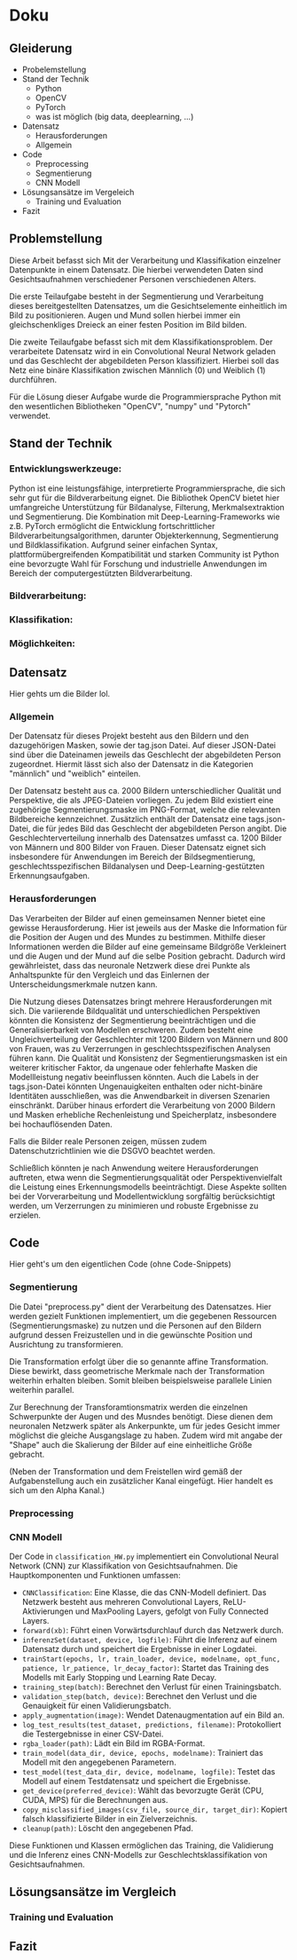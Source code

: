 # Doku

## Gleiderung
* Probelemstellung
* Stand der Technik
    * Python
    * OpenCV
    * PyTorch
    * was ist möglich (big data, deeplearning, ...)
* Datensatz
    * Herausforderungen
    * Allgemein
* Code
    * Preprocessing
    * Segmentierung
    * CNN Modell
* Lösungsansätze im Vergeleich
    * Training und Evaluation
* Fazit

## Problemstellung
Diese Arbeit befasst sich Mit der Verarbeitung und Klassifikation einzelner Datenpunkte in einem Datensatz.
Die hierbei verwendeten Daten sind Gesichtsaufnahmen verschiedener Personen verschiedenen Alters. 

Die erste Teilaufgabe besteht in der Segmentierung und Verarbeitung dieses bereitgestellten Datensatzes, um die Gesichtselemente einheitlich im Bild zu positionieren. 
Augen und Mund sollen hierbei immer ein gleichschenkliges Dreieck an einer festen Position im Bild bilden. 

Die zweite Teilaufgabe befasst sich mit dem Klassifikationsproblem. 
Der verarbeitete Datensatz wird in ein Convolutional Neural Network geladen und das Geschlecht der abgebildeten Person klassifiziert. 
Hierbei soll das Netz eine binäre Klassifikation zwischen Männlich (0) und Weiblich (1) durchführen.

Für die Lösung dieser Aufgabe wurde die Programmiersprache Python mit den wesentlichen Bibliotheken "OpenCV", "numpy" und "Pytorch" verwendet. 


## Stand der Technik
### Entwicklungswerkzeuge: 
Python ist eine leistungsfähige, interpretierte Programmiersprache, die sich sehr gut für die Bildverarbeitung eignet. Die Bibliothek OpenCV bietet hier umfangreiche Unterstützung für Bildanalyse, Filterung, Merkmalsextraktion und Segmentierung. Die Kombination mit Deep-Learning-Frameworks wie z.B. PyTorch ermöglicht die Entwicklung fortschrittlicher Bildverarbeitungsalgorithmen, darunter Objekterkennung, Segmentierung und Bildklassifikation. Aufgrund seiner einfachen Syntax, plattformübergreifenden Kompatibilität und starken Community ist Python eine bevorzugte Wahl für Forschung und industrielle Anwendungen im Bereich der computergestützten Bildverarbeitung.

### Bildverarbeitung:

### Klassifikation:



### Möglichkeiten:


## Datensatz
Hier gehts um die Bilder lol.
### Allgemein
Der Datensatz für dieses Projekt besteht aus den Bildern und den dazugehörigen Masken, sowie der tag.json Datei. Auf dieser JSON-Datei sind über die Dateinamen jeweils das Geschlecht der abgebildeten Person zugeordnet. Hiermit lässt  sich also der Datensatz in die Kategorien "männlich" und "weiblich" einteilen.

Der Datensatz besteht aus ca. 2000 Bildern unterschiedlicher Qualität und Perspektive, die als JPEG-Dateien vorliegen. Zu jedem Bild existiert eine zugehörige Segmentierungsmaske im PNG-Format, welche die relevanten Bildbereiche kennzeichnet. Zusätzlich enthält der Datensatz eine tags.json-Datei, die für jedes Bild das Geschlecht der abgebildeten Person angibt. Die Geschlechterverteilung innerhalb des Datensatzes umfasst ca. 1200 Bilder von Männern und 800 Bilder von Frauen. Dieser Datensatz eignet sich insbesondere für Anwendungen im Bereich der Bildsegmentierung, geschlechtsspezifischen Bildanalysen und Deep-Learning-gestützten Erkennungsaufgaben.

### Herausforderungen
Das Verarbeiten der Bilder auf einen gemeinsamen Nenner bietet eine gewisse Herausforderung. Hier ist jeweils aus der Maske die Information für die Position der Augen und des Mundes zu bestimmen. Mithilfe dieser Informationen werden die Bilder auf eine gemeinsame Bildgröße Verkleinert und die Augen und der Mund auf die selbe Position gebracht. Dadurch wird gewährleistet, dass das neuronale Netzwerk diese drei Punkte als Anhaltspunkte für den Vergleich und das Einlernen der Unterscheidungsmerkmale nutzen kann. 

Die Nutzung dieses Datensatzes bringt mehrere Herausforderungen mit sich. Die variierende Bildqualität und unterschiedlichen Perspektiven könnten die Konsistenz der Segmentierung beeinträchtigen und die Generalisierbarkeit von Modellen erschweren. Zudem besteht eine Ungleichverteilung der Geschlechter mit 1200 Bildern von Männern und 800 von Frauen, was zu Verzerrungen in geschlechtsspezifischen Analysen führen kann. Die Qualität und Konsistenz der Segmentierungsmasken ist ein weiterer kritischer Faktor, da ungenaue oder fehlerhafte Masken die Modellleistung negativ beeinflussen könnten. Auch die Labels in der tags.json-Datei könnten Ungenauigkeiten enthalten oder nicht-binäre Identitäten ausschließen, was die Anwendbarkeit in diversen Szenarien einschränkt. Darüber hinaus erfordert die Verarbeitung von 2000 Bildern und Masken erhebliche Rechenleistung und Speicherplatz, insbesondere bei hochauflösenden Daten. 

Falls die Bilder reale Personen zeigen, müssen zudem Datenschutzrichtlinien wie die DSGVO beachtet werden. 

Schließlich könnten je nach Anwendung weitere Herausforderungen auftreten, etwa wenn die Segmentierungsqualität oder Perspektivenvielfalt die Leistung eines Erkennungsmodells beeinträchtigt. Diese Aspekte sollten bei der Vorverarbeitung und Modellentwicklung sorgfältig berücksichtigt werden, um Verzerrungen zu minimieren und robuste Ergebnisse zu erzielen.


## Code
Hier geht's um den eigentlichen Code (ohne Code-Snippets)
### Segmentierung
Die Datei "preprocess.py" dient der Verarbeitung des Datensatzes. Hier werden gezielt Funktionen implementiert, um die gegebenen Ressourcen (Segmentierungsmaske) zu nutzen und die Personen auf den Bildern aufgrund dessen Freizustellen und in die gewünschte Position und Ausrichtung zu transformieren. 

Die Transformation erfolgt über die so genannte affine Transformation. Diese bewirkt, dass geometrische Merkmale nach der Transformation weiterhin erhalten bleiben. Somit bleiben beispielsweise parallele Linien weiterhin parallel.

Zur Berechnung der Transforamtionsmatrix werden die einzelnen Schwerpunkte der Augen und des Musndes benötigt. Diese dienen dem neuronalen Netzwerk später als Ankerpunkte, um für jedes Gesicht immer möglichst die gleiche Ausgangslage zu haben. Zudem wird mit angabe der "Shape" auch die Skalierung der Bilder auf eine einheitliche Größe gebracht.

(Neben der Transformation und dem Freistellen wird gemäß der Aufgabenstellung auch ein zusätzlicher Kanal eingefügt. Hier handelt es sich um den Alpha Kanal.)

### Preprocessing

### CNN Modell
Der Code in `classification_HW.py` implementiert ein Convolutional Neural Network (CNN) zur Klassifikation von Gesichtsaufnahmen. Die Hauptkomponenten und Funktionen umfassen:

- `CNNClassification`: Eine Klasse, die das CNN-Modell definiert. Das Netzwerk besteht aus mehreren Convolutional Layers, ReLU-Aktivierungen und MaxPooling Layers, gefolgt von Fully Connected Layers.
- `forward(xb)`: Führt einen Vorwärtsdurchlauf durch das Netzwerk durch.
- `inferenzSet(dataset, device, logfile)`: Führt die Inferenz auf einem Datensatz durch und speichert die Ergebnisse in einer Logdatei.
- `trainStart(epochs, lr, train_loader, device, modelname, opt_func, patience, lr_patience, lr_decay_factor)`: Startet das Training des Modells mit Early Stopping und Learning Rate Decay.
- `training_step(batch)`: Berechnet den Verlust für einen Trainingsbatch.
- `validation_step(batch, device)`: Berechnet den Verlust und die Genauigkeit für einen Validierungsbatch.
- `apply_augmentation(image)`: Wendet Datenaugmentation auf ein Bild an.
- `log_test_results(test_dataset, predictions, filename)`: Protokolliert die Testergebnisse in einer CSV-Datei.
- `rgba_loader(path)`: Lädt ein Bild im RGBA-Format.
- `train_model(data_dir, device, epochs, modelname)`: Trainiert das Modell mit den angegebenen Parametern.
- `test_model(test_data_dir, device, modelname, logfile)`: Testet das Modell auf einem Testdatensatz und speichert die Ergebnisse.
- `get_device(preferred_device)`: Wählt das bevorzugte Gerät (CPU, CUDA, MPS) für die Berechnungen aus.
- `copy_misclassified_images(csv_file, source_dir, target_dir)`: Kopiert falsch klassifizierte Bilder in ein Zielverzeichnis.
- `cleanup(path)`: Löscht den angegebenen Pfad.

Diese Funktionen und Klassen ermöglichen das Training, die Validierung und die Inferenz eines CNN-Modells zur Geschlechtsklassifikation von Gesichtsaufnahmen.


## Lösungsansätze im Vergleich
### Training und Evaluation


## Fazit